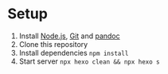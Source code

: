 # Setup

1. Install [Node.js](http://nodejs.org/), [Git](https://git-scm.com/) and [pandoc](https://pandoc.org/installing.html)
2. Clone this repository
3. Install dependencies `npm install`
4. Start server `npx hexo clean && npx hexo s `
